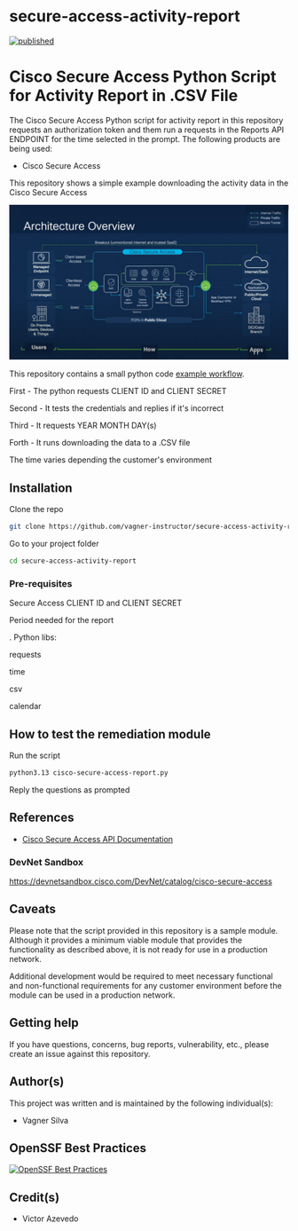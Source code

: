 # secure-access-activity-report

[![published](https://static.production.devnetcloud.com/codeexchange/assets/images/devnet-published.svg)](https://developer.cisco.com/codeexchange/github/repo/vagner-instructor/fmc-remediation-module-ftd-shun)

# Cisco Secure Access Python Script for Activity Report in .CSV File

The Cisco Secure Access Python script for activity report in this repository requests an authorization token and them run a requests in the Reports API ENDPOINT for the time selected in the prompt. The following products are being used:

- Cisco Secure Access


This repository shows a simple example downloading the activity data in the Cisco Secure Access

![Cisco Secure Access Architecture Overview](./images/cisco-secure-access-architecture-overview.png)

This repository contains a small python code [example workflow](./code/cisco-secure-access-report.py). 

First - The python requests CLIENT ID and CLIENT SECRET

Second - It tests the credentials and replies if it's incorrect

Third - It requests YEAR MONTH DAY(s)

Forth - It runs downloading the data to a .CSV file


The time varies depending the customer's environment


## Installation

Clone the repo
```bash
git clone https://github.com/vagner-instructor/secure-access-activity-report.git
```

Go to your project folder
```bash
cd secure-access-activity-report
```

### Pre-requisites

Secure Access CLIENT ID and CLIENT SECRET

Period needed for the report

. Python libs:

requests

time

csv

calendar


## How to test the remediation module

Run the script
```bash
python3.13 cisco-secure-access-report.py
```

Reply the questions as prompted

## References

* [Cisco Secure Access API Documentation]([https://www.cisco.com/c/en/us/td/docs/security/firepower/tetration/quick-start/guide/fmc-rm-sw-qsg.html](https://developer.cisco.com/docs/cloud-security/secure-access-api-reference-reporting-overview/#secure-access-reporting-api-endpoints))



### DevNet Sandbox

https://devnetsandbox.cisco.com/DevNet/catalog/cisco-secure-access

## Caveats

Please note that the script provided in this repository is a sample module.
Although it provides a minimum viable module that provides the functionality as described above,
it is not ready for use in a production network.

Additional development would be required to meet necessary functional and non-functional
requirements for any customer environment before the module can be used in a production network.

## Getting help

If you have questions, concerns, bug reports, vulnerability, etc., please create an issue against this repository.

## Author(s)

This project was written and is maintained by the following individual(s):

* Vagner Silva

## OpenSSF Best Practices
[![OpenSSF Best Practices](https://www.bestpractices.dev/projects/9715/badge)](https://www.bestpractices.dev/projects/9715)


## Credit(s)

* Victor Azevedo 






